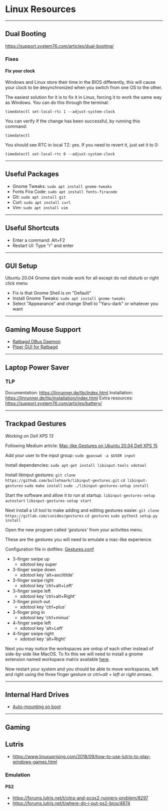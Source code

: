 # Linux Resources

---

## Dual Booting

https://support.system76.com/articles/dual-booting/

### Fixes

#### Fix your clock

Windows and Linux store their time in the BIOS differently, this will cause your clock to be desynchronized when you switch from one OS to the other.

The easiest solution for it is to fix it in Linux, forcing it to work the same way as Windows. You can do this through the terminal:

`timedatectl set-local-rtc 1 --adjust-system-clock`

You can verify if the change has been successful, by running this command:

`timedatectl`

You should see RTC in local TZ: yes. If you need to revert it, just set it to 0:

`timedatectl set-local-rtc 0 --adjust-system-clock`

---

## Useful Packages

- Gnome Tweaks: `sudo apt install gnome-tweaks`
- Fonts Fira Code: `sudo apt install fonts-firacode`
- Git: `sudo apt install git`
- Curl: `sudo apt install curl`
- Vim: `sudo apt install vim`

---

## Useful Shortcuts

- Enter a command: Alt+F2
- Restart UI: Type "r" and enter

---

## GUI Setup

Ubuntu 20.04 Gnome dark mode work for all except do not disturb or right click menu

- Fix is that Gnome Shell is on "Default"
- Install Gnome Tweaks: `sudo apt install gnome-tweaks`
- Select "Appearance" and change Shell to "Yaru-dark" or whatever you want

---

## Gaming Mouse Support

- [Ratbagd DBus Daemon](https://github.com/libratbag/libratbag/blob/master/README.md#running-ratbagd-as-dbus-activated-systemd-service)
- [Piper GUI for Ratbagd](https://github.com/libratbag/piper)

---

## Laptop Power Saver

### TLP

Documentation: https://linrunner.de/tlp/index.html
Installation: https://linrunner.de/tlp/installation/index.html
Extra resources: https://support.system76.com/articles/battery/

---

## Trackpad Gestures

_Working on Dell XPS 13_

Following Medium article: [Mac-like Gestures on Ubuntu 20.04 Dell XPS 15](https://medium.com/@kaigo/mac-like-gestures-on-ubuntu-20-04-dell-xps-15-7ea6e3be7f76)

Add your user to the input group:
`sudo gpasswd -a $USER input`

Install dependencies:
`sudo apt-get install libinput-tools xdotool`

Install libinput gestures:
`git clone https://github.com/bulletmark/libinput-gestures.git`
`cd libinput-gestures`
`sudo make install`
`sudo ./libinput-gestures-setup install`

Start the software and allow it to run at startup.
`libinput-gestures-setup autostart`
`libinput-gestures-setup start`

Next install a UI tool to make adding and editing gestures easier.
`git clone https://gitlab.com/cunidev/gestures`
`cd gestures`
`sudo python3 setup.py install`

Open the new program called _‘gestures’_ from your activities menu.

These are the gestures you will need to emulate a mac-like experience.

Configuration file in dotfiles: [Gestures.conf](https://github.com/BradNut/dotfiles/blob/master/Linux%20Settings/Gesture%20Settings/Gestures.conf)

- 3-finger swipe up
  - xdotool key super
- 3-finger swipe down
  - xdotool key 'alt+asciitilde'
- 3-finger swipe right
  - xdotool key 'ctrl+alt+Left'
- 3-finger swipe left
  - xdotool key 'ctrl+alt+Right'
- 3-finger pinch out
  - xdotool key 'ctrl+plus'
- 3-finger ping in
  - xdotool key 'ctrl+minus'
- 4-finger swipe left
  - xdotool key 'alt+Left'
- 4-finger swipe right
  - xdotool key 'alt+Right'

Next you may notice the workspaces are ontop of each other instead of side-by-side like MacOS. To fix this we will need to install a gnome extension named workspace matrix available [here](https://extensions.gnome.org/extension/1485/workspace-matrix/).

Now restart your system and you should be able to move workspaces, left and right using the three finger gesture or _ctrl+alt + left or right arrows_.

---

## Internal Hard Drives

- [Auto-mounting on boot](https://www.liberiangeek.net/2012/04/auto-mount-windows-ntfs-partitions-in-ubuntu-12-04-precise-pangolin/)

---

## Gaming

## Lutris

- https://www.linuxuprising.com/2018/09/how-to-use-lutris-to-play-windows-games.html

### Emulation

#### PS2

- https://forums.lutris.net/t/citra-and-pcsx2-runners-problem/8297
- https://forums.lutris.net/t/where-do-i-put-ps2-bios/4874
